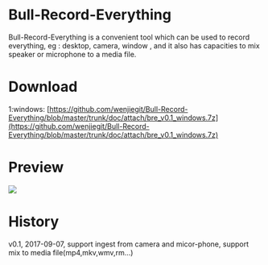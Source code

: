 # Bull-Record-Everything
Bull-Record-Everything is a convenient tool  which can be used to record everything, eg : desktop, camera, window , and it also has capacities to mix speaker or microphone to a media file.

# Download
1:windows: [https://github.com/wenjiegit/Bull-Record-Everything/blob/master/trunk/doc/attach/bre_v0.1_windows.7z](https://github.com/wenjiegit/Bull-Record-Everything/blob/master/trunk/doc/attach/bre_v0.1_windows.7z)

# Preview
![](https://github.com/wenjiegit/Bull-Record-Everything/blob/master/trunk/doc/attach/bre_preview_1.png)

# History
v0.1, 2017-09-07, support ingest from camera and micor-phone, support mix to media file(mp4,mkv,wmv,rm...)